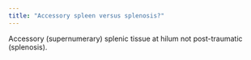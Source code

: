 ```yaml
---
title: "Accessory spleen versus splenosis?"
---
```

Accessory (supernumerary) splenic tissue at hilum not post-traumatic (splenosis).

